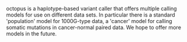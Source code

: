 octopus is a haplotype-based variant caller that offers multiple calling models for use on different data sets. In particular there is a standard 'population' model for 1000G-type data, a 'cancer' model for calling somatic mutations in cancer-normal paired data. We hope to offer more models in the future.
